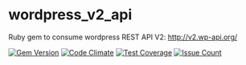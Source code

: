 # wordpress_v2_api
Ruby gem to consume wordpress REST API V2: http://v2.wp-api.org/

[![Gem Version](https://badge.fury.io/rb/wordpress_v2_api.svg)](https://badge.fury.io/rb/wordpress_v2_api)
[![Code Climate](https://codeclimate.com/github/dev-yohan/wordpress_v2_api/badges/gpa.svg)](https://codeclimate.com/github/dev-yohan/wordpress_v2_api)
[![Test Coverage](https://codeclimate.com/github/dev-yohan/wordpress_v2_api/badges/coverage.svg)](https://codeclimate.com/github/dev-yohan/wordpress_v2_api/coverage)
[![Issue Count](https://codeclimate.com/github/dev-yohan/wordpress_v2_api/badges/issue_count.svg)](https://codeclimate.com/github/dev-yohan/wordpress_v2_api)
